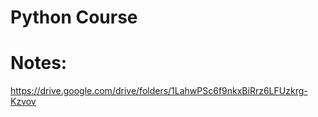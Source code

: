 # Python Course

# Notes: 
https://drive.google.com/drive/folders/1LahwPSc6f9nkxBiRrz6LFUzkrg-Kzvov

